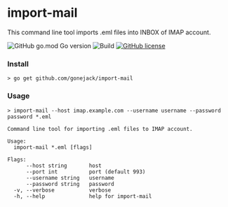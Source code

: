 # import-mail
This command line tool imports .eml files into INBOX of IMAP account.

![GitHub go.mod Go version](https://img.shields.io/github/go-mod/go-version/gonejack/import-mail)
![Build](https://github.com/gonejack/import-mail/actions/workflows/go.yml/badge.svg)
[![GitHub license](https://img.shields.io/github/license/gonejack/import-mail.svg?color=blue)](LICENSE)

### Install
```shell
> go get github.com/gonejack/import-mail
```

### Usage
```shell
> import-mail --host imap.example.com --username username --password password *.eml
```
```
Command line tool for importing .eml files to IMAP account.

Usage:
  import-mail *.eml [flags]

Flags:
      --host string       host
      --port int          port (default 993)
      --username string   username
      --password string   password
  -v, --verbose           verbose
  -h, --help              help for import-mail
```
